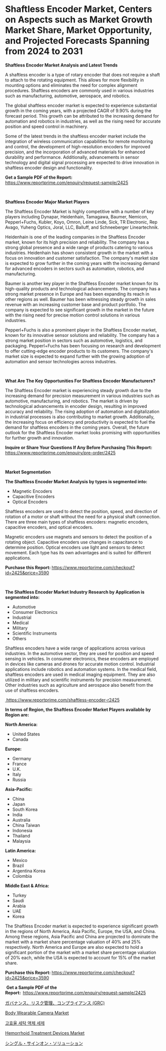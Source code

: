 <p><h1>Shaftless Encoder Market, Centers on Aspects such as Market Growth Market Share, Market Opportunity, and Projected Forecasts Spanning from 2024 to 2031</h1></p><p><strong>Shaftless Encoder Market Analysis and Latest Trends</strong></p>
<p><p>A shaftless encoder is a type of rotary encoder that does not require a shaft to attach to the rotating equipment. This allows for more flexibility in mounting options and eliminates the need for complex alignment procedures. Shaftless encoders are commonly used in various industries such as manufacturing, automotive, aerospace, and robotics.</p><p>The global shaftless encoder market is expected to experience substantial growth in the coming years, with a projected CAGR of 9.90% during the forecast period. This growth can be attributed to the increasing demand for automation and robotics in industries, as well as the rising need for accurate position and speed control in machinery.</p><p>Some of the latest trends in the shaftless encoder market include the integration of wireless communication capabilities for remote monitoring and control, the development of high-resolution encoders for improved precision, and the incorporation of advanced materials for enhanced durability and performance. Additionally, advancements in sensor technology and digital signal processing are expected to drive innovation in shaftless encoder design and functionality.</p></p>
<p><strong>Get a Sample PDF of the Report:&nbsp;</strong> <a href="https://www.reportprime.com/enquiry/request-sample/2425">https://www.reportprime.com/enquiry/request-sample/2425</a></p>
<p>&nbsp;</p>
<p><strong>Shaftless Encoder Major Market Players</strong></p>
<p><p>The Shaftless Encoder Market is highly competitive with a number of key players including Dynapar, Heidenhain, Tamagawa, Baumer, Nemicon, Pepperl+Fuchs, Kubler, Koyo, Omron, Leine Linde, Sick, TR Electronic, Rep Avago, Yuheng Optics, Joral, LLC, Balluff, and Schneeberger Lineartechnik.</p><p>Heidenhain is one of the leading companies in the Shaftless Encoder market, known for its high precision and reliability. The company has a strong global presence and a wide range of products catering to various industries. Heidenhain has shown consistent growth in the market with a focus on innovation and customer satisfaction. The company's market size is expected to grow further in the coming years with the increasing demand for advanced encoders in sectors such as automation, robotics, and manufacturing.</p><p>Baumer is another key player in the Shaftless Encoder market known for its high-quality products and technological advancements. The company has a strong market presence in Europe and has been expanding its reach in other regions as well. Baumer has been witnessing steady growth in sales revenue with an increasing customer base and product portfolio. The company is expected to see significant growth in the market in the future with the rising need for precise motion control solutions in various industries.</p><p>Pepperl+Fuchs is also a prominent player in the Shaftless Encoder market, known for its innovative sensor solutions and reliability. The company has a strong market position in sectors such as automotive, logistics, and packaging. Pepperl+Fuchs has been focusing on research and development to offer cutting-edge encoder products to its customers. The company's market size is expected to expand further with the growing adoption of automation and sensor technologies across industries.</p></p>
<p>&nbsp;</p>
<p><strong>What Are The Key Opportunities For Shaftless Encoder Manufacturers?</strong></p>
<p><p>The Shaftless Encoder market is experiencing steady growth due to the increasing demand for precision measurement in various industries such as automotive, manufacturing, and robotics. The market is driven by technological advancements in encoder design, resulting in improved accuracy and reliability. The rising adoption of automation and digitalization in industrial processes is also contributing to market growth. Additionally, the increasing focus on efficiency and productivity is expected to fuel the demand for shaftless encoders in the coming years. Overall, the future outlook for the Shaftless Encoder market looks promising with opportunities for further growth and innovation.</p></p>
<p><strong>Inquire or Share Your Questions If Any Before Purchasing This Report:</strong> <a href="https://www.reportprime.com/enquiry/pre-order/2425">https://www.reportprime.com/enquiry/pre-order/2425</a></p>
<p>&nbsp;</p>
<p><strong>Market Segmentation</strong></p>
<p><strong>The Shaftless Encoder Market Analysis by types is segmented into:</strong></p>
<p><ul><li>Magnetic Encoders</li><li>Capacitive Encoders</li><li>Optical Encoders</li></ul></p>
<p><p>Shaftless encoders are used to detect the position, speed, and direction of rotation of a motor or shaft without the need for a physical shaft connection. There are three main types of shaftless encoders: magnetic encoders, capacitive encoders, and optical encoders. </p><p>Magnetic encoders use magnets and sensors to detect the position of a rotating object. Capacitive encoders use changes in capacitance to determine position. Optical encoders use light and sensors to detect movement. Each type has its own advantages and is suited for different applications.</p></p>
<p><strong>Purchase this Report:&nbsp;</strong><a href="https://www.reportprime.com/checkout?id=2425&price=3590">https://www.reportprime.com/checkout?id=2425&price=3590</a></p>
<p>&nbsp;</p>
<p><strong>The Shaftless Encoder Market Industry Research by Application is segmented into:</strong></p>
<p><ul><li>Automotive</li><li>Consumer Electronics</li><li>Industrial</li><li>Medical</li><li>Military</li><li>Scientific Instruments</li><li>Others</li></ul></p>
<p><p>Shaftless encoders have a wide range of applications across various industries. In the automotive sector, they are used for position and speed sensing in vehicles. In consumer electronics, these encoders are employed in devices like cameras and drones for accurate motion control. Industrial applications include robotics and automation systems. In the medical field, shaftless encoders are used in medical imaging equipment. They are also utilized in military and scientific instruments for precision measurement. Other industries such as agriculture and aerospace also benefit from the use of shaftless encoders.</p></p>
<p><a href="https://www.reportprime.com/shaftless-encoder-r2425">&nbsp;https://www.reportprime.com/shaftless-encoder-r2425</a></p>
<p><strong>In terms of Region, the Shaftless Encoder Market Players available by Region are:</strong></p>
<p>
    <p> <strong> North America: </strong>
        <ul>
            <li>United States</li>
            <li>Canada</li>
        </ul>
        </p> 
    <p> <strong> Europe: </strong>
        <ul>
            <li>Germany</li>
            <li>France</li>
            <li>U.K.</li>
            <li>Italy</li>
            <li>Russia</li>
        </ul>
        </p> 
    <p> <strong> Asia-Pacific: </strong>
        <ul>
            <li>China</li>
            <li>Japan</li>
            <li>South Korea</li>
            <li>India</li>
            <li>Australia</li>
            <li>China Taiwan</li>
            <li>Indonesia</li>
            <li>Thailand</li>
            <li>Malaysia</li>
        </ul>
        </p> 
    <p> <strong> Latin America: </strong>
        <ul>
            <li>Mexico</li>
            <li>Brazil</li>
            <li>Argentina Korea</li>
            <li>Colombia</li>
        </ul>
        </p> 
    <p> <strong> Middle East & Africa: </strong>
        <ul>
            <li>Turkey</li>
            <li>Saudi</li>
            <li>Arabia</li>
            <li>UAE</li>
            <li>Korea</li>
        </ul>
    </p>
    </p>
<p><p>The Shaftless Encoder market is expected to experience significant growth in the regions of North America, Asia Pacific, Europe, the USA, and China. Among these regions, Asia Pacific and China are projected to dominate the market with a market share percentage valuation of 40% and 25% respectively. North America and Europe are also expected to hold a significant portion of the market with a market share percentage valuation of 20% each, while the USA is expected to account for 15% of the market share.</p></p>
<p><strong>Purchase this Report: </strong><a href="https://www.reportprime.com/checkout?id=2425&price=3590">https://www.reportprime.com/checkout?id=2425&price=3590</a></p>
<p>&nbsp;<strong>Get a Sample PDF of the Report:&nbsp;&nbsp;</strong><a href="https://www.reportprime.com/enquiry/request-sample/2425">https://www.reportprime.com/enquiry/request-sample/2425</a></p>
<p><strong></strong></p>
<p><p><a href="https://github.com/Alenaieme/Market-Research-Report-List-3/blob/main/497046782768.md">ガバナンス、リスク管理、コンプライアンス (GRC)</a></p><p><a href="https://github.com/nandosuryapratama/Market-Research-Report-List-2/blob/main/body-wearable-camera-market.md">Body Wearable Camera Market</a></p><p><a href="https://github.com/tasfiyaj85/Market-Research-Report-List-2/blob/main/6995570102931.md">고효율 세탁 액체 세제</a></p><p><a href="https://medium.com/@carolineparks3691/hemorrhoid-treatment-devices-market-a-global-and-regional-analysis-focus-on-region-7bf90dc55223">Hemorrhoid Treatment Devices Market</a></p><p><a href="https://github.com/AhmadMann1950/Market-Research-Report-List-2/blob/main/616734082769.md">シングル・サインオン・ソリューション</a></p></p>